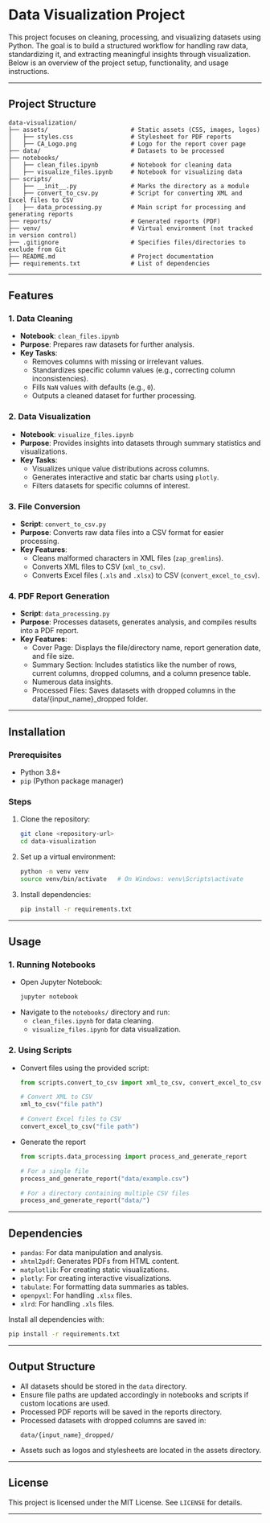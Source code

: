 # Data Visualization Project

This project focuses on cleaning, processing, and visualizing datasets using Python. The goal is to build a structured workflow for handling raw data, standardizing it, and extracting meaningful insights through visualization. Below is an overview of the project setup, functionality, and usage instructions.

---

## Project Structure

```
data-visualization/
├── assets/                       # Static assets (CSS, images, logos)
│   ├── styles.css                # Stylesheet for PDF reports
│   ├── CA_Logo.png               # Logo for the report cover page
├── data/                         # Datasets to be processed
├── notebooks/
│   ├── clean_files.ipynb         # Notebook for cleaning data
│   ├── visualize_files.ipynb     # Notebook for visualizing data
├── scripts/
│   ├── __init__.py               # Marks the directory as a module
│   ├── convert_to_csv.py         # Script for converting XML and Excel files to CSV
│   ├── data_processing.py        # Main script for processing and generating reports
├── reports/                      # Generated reports (PDF)
├── venv/                         # Virtual environment (not tracked in version control)
├── .gitignore                    # Specifies files/directories to exclude from Git
├── README.md                     # Project documentation
├── requirements.txt              # List of dependencies
```

---

## Features

### 1. **Data Cleaning**
- **Notebook**: `clean_files.ipynb`
- **Purpose**: Prepares raw datasets for further analysis.
- **Key Tasks**:
  - Removes columns with missing or irrelevant values.
  - Standardizes specific column values (e.g., correcting column inconsistencies).
  - Fills `NaN` values with defaults (e.g., `0`).
  - Outputs a cleaned dataset for further processing.

### 2. **Data Visualization**
- **Notebook**: `visualize_files.ipynb`
- **Purpose**: Provides insights into datasets through summary statistics and visualizations.
- **Key Tasks**:
  - Visualizes unique value distributions across columns.
  - Generates interactive and static bar charts using `plotly`.
  - Filters datasets for specific columns of interest.

### 3. **File Conversion**
- **Script**: `convert_to_csv.py`
- **Purpose**: Converts raw data files into a CSV format for easier processing.
- **Key Features**:
  - Cleans malformed characters in XML files (`zap_gremlins`).
  - Converts XML files to CSV (`xml_to_csv`).
  - Converts Excel files (`.xls` and `.xlsx`) to CSV (`convert_excel_to_csv`).

### 4. **PDF Report Generation**
- **Script**: `data_processing.py`
- **Purpose**: Processes datasets, generates analysis, and compiles results into a PDF report.
- **Key Features**:
  - Cover Page: Displays the file/directory name, report generation date, and file size.
  - Summary Section: Includes statistics like the number of rows, current columns, dropped columns, and a column presence table.
  - Numerous data insights.
  - Processed Files: Saves datasets with dropped columns in the data/{input_name}_dropped folder.

---

## Installation

### Prerequisites
- Python 3.8+
- `pip` (Python package manager)

### Steps
1. Clone the repository:
   ```bash
   git clone <repository-url>
   cd data-visualization
   ```

2. Set up a virtual environment:
   ```bash
   python -m venv venv
   source venv/bin/activate   # On Windows: venv\Scripts\activate
   ```

3. Install dependencies:
   ```bash
   pip install -r requirements.txt
   ```

---

## Usage

### 1. Running Notebooks
- Open Jupyter Notebook:
  ```bash
  jupyter notebook
  ```
- Navigate to the `notebooks/` directory and run:
  - `clean_files.ipynb` for data cleaning.
  - `visualize_files.ipynb` for data visualization.

### 2. Using Scripts
- Convert files using the provided script:
  ```python
  from scripts.convert_to_csv import xml_to_csv, convert_excel_to_csv

  # Convert XML to CSV
  xml_to_csv("file path")

  # Convert Excel files to CSV
  convert_excel_to_csv("file path")
  ```

- Generate the report
  ```python
  from scripts.data_processing import process_and_generate_report

  # For a single file
  process_and_generate_report("data/example.csv")

  # For a directory containing multiple CSV files
  process_and_generate_report("data/")
  ```

---

## Dependencies

- `pandas`: For data manipulation and analysis.
- `xhtml2pdf`: Generates PDFs from HTML content.
- `matplotlib`: For creating static visualizations.
- `plotly`: For creating interactive visualizations.
- `tabulate`: For formatting data summaries as tables.
- `openpyxl`: For handling `.xlsx` files.
- `xlrd`: For handling `.xls` files.

Install all dependencies with:
```bash
pip install -r requirements.txt
```

---

## Output Structure
- All datasets should be stored in the `data` directory.
- Ensure file paths are updated accordingly in notebooks and scripts if custom locations are used.
- Processed PDF reports will be saved in the reports directory.
- Processed datasets with dropped columns are saved in:
  ```
  data/{input_name}_dropped/
  ```
- Assets such as logos and stylesheets are located in the assets directory.

---

## License

This project is licensed under the MIT License. See `LICENSE` for details.

---


